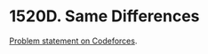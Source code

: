 # 1520D. Same Differences

[Problem statement on Codeforces](https://codeforces.com/problemset/problem/1520/D?locale=en).